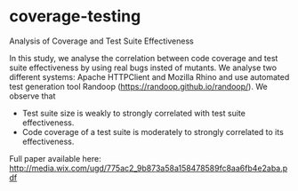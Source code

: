 # coverage-testing
Analysis of Coverage and Test Suite Effectiveness

In this study, we analyse the correlation between code coverage and test suite effectiveness by using real bugs insted of mutants. We analyse two different systems: Apache HTTPClient and Mozilla Rhino and use automated test generation tool Randoop (https://randoop.github.io/randoop/). We observe that

- Test suite size is weakly to strongly correlated with test suite effectiveness.
- Code coverage of a test suite is moderately to strongly correlated to its effectiveness.

Full paper available here: http://media.wix.com/ugd/775ac2_9b873a58a158478589fc8aa6fb4e2aba.pdf
